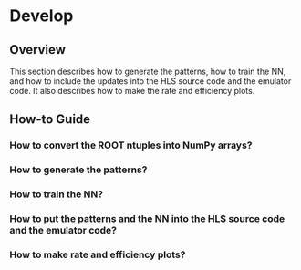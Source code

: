 # Develop

## Overview

This section describes how to generate the patterns, how to train the NN, and how to include the updates into the HLS source code and the emulator code. It also describes how to make the rate and efficiency plots.

## How-to Guide

### How to convert the ROOT ntuples into NumPy arrays?

### How to generate the patterns?

### How to train the NN?

### How to put the patterns and the NN into the HLS source code and the emulator code?

### How to make rate and efficiency plots?
